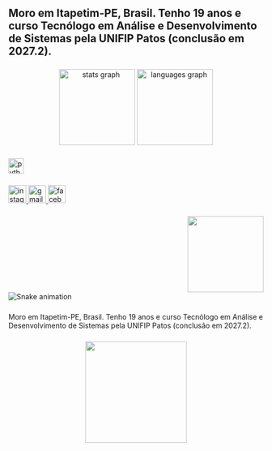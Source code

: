 <h2 align="left">Moro em Itapetim-PE, Brasil. Tenho 19 anos e curso Tecnólogo em Análise e Desenvolvimento de Sistemas pela UNIFIP Patos (conclusão em 2027.2).</h2>

###

<div align="center">
  <img src="https://github-readme-stats.vercel.app/api?username=MatheusHenry21&hide_title=false&hide_rank=false&show_icons=true&include_all_commits=true&count_private=true&disable_animations=false&theme=dracula&locale=en&hide_border=false" height="150" alt="stats graph"  />
  <img src="https://github-readme-stats.vercel.app/api/top-langs?username=MatheusHenry21&locale=en&hide_title=false&layout=compact&card_width=320&langs_count=5&theme=dracula&hide_border=false" height="150" alt="languages graph"  />
</div>

###

<div align="left">
  <img src="https://cdn.jsdelivr.net/gh/devicons/devicon/icons/python/python-original.svg" height="30" alt="python logo"  />
</div>

###

<div align="left">
  <a href="https://www.instagram.com/mth_henrique01?igsh=YTAzdW53YmR3Z3B6" target="_blank">
    <img src="https://img.shields.io/static/v1?message=Instagram&logo=instagram&label=&color=E4405F&logoColor=white&labelColor=&style=for-the-badge" height="35" alt="instagram logo"  />
  </a>
  <a href="teus.henrique021@gmail.com" target="_blank">
    <img src="https://img.shields.io/static/v1?message=Gmail&logo=gmail&label=&color=D14836&logoColor=white&labelColor=&style=for-the-badge" height="35" alt="gmail logo"  />
  </a>
  <a href="Matheus Henrique" target="_blank">
    <img src="https://img.shields.io/static/v1?message=Facebook&logo=facebook&label=&color=1877F2&logoColor=white&labelColor=&style=for-the-badge" height="35" alt="facebook logo"  />
  </a>
</div>

###

<img align="right" height="150" src="https://logodetimes.com/times/corinthians/logo-corinthians-4096.png"  />

###

<br clear="both">

<img src="https://raw.githubusercontent.com/MatheusHenry21/MatheusHenry21/output/snake.svg" alt="Snake animation" />

###

<p align="left">Moro em Itapetim-PE, Brasil. Tenho 19 anos e curso Tecnólogo em Análise e Desenvolvimento de Sistemas pela UNIFIP Patos (conclusão em 2027.2).</p>

###

<div align="center">
  <img height="200" src="https://i.imgflip.com/65efzo.gif"  />
</div>

###
